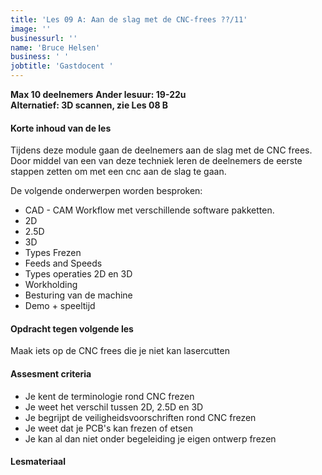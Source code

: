 ```yaml
---
title: 'Les 09 A: Aan de slag met de CNC-frees ??/11'
image: ''
businessurl: ''
name: 'Bruce Helsen'
business: ' '
jobtitle: 'Gastdocent '
---
```

**Max 10 deelnemers**
**Ander lesuur: 19-22u**  
**Alternatief: 3D scannen, zie Les 08 B**
> 
#### Korte inhoud van de les
Tijdens deze module gaan de deelnemers aan de slag met de CNC frees. Door middel van een van deze techniek leren de deelnemers de eerste stappen zetten om met een cnc aan de slag te gaan.  

De volgende onderwerpen worden besproken:

* CAD - CAM Workflow met verschillende software pakketten. 
* 2D
* 2.5D
* 3D
* Types Frezen
* Feeds and Speeds
* Types operaties 2D en 3D
* Workholding
* Besturing van de machine
* Demo + speeltijd 

#### Opdracht tegen volgende les
Maak iets op de CNC frees die je niet kan lasercutten

#### Assesment criteria

- Je kent de terminologie rond CNC frezen
- Je weet het verschil tussen 2D, 2.5D en 3D
- Je begrijpt de veiligheidsvoorschriften rond CNC frezen
- Je weet dat je PCB's kan frezen of etsen 
- Je kan al dan niet onder begeleiding je eigen ontwerp frezen



#### Lesmateriaal

<!--
[slides van de les](https://docs.google.com/presentation/d/1U8uGmDxUxLigDtWKhqEAqOH0Xo5PP1BhSzmdCy1_Pig/edit?usp=sharing)


#### Interesante links 

-->
